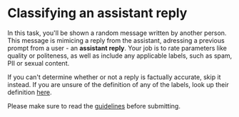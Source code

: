 # Classifying an assistant reply

In this task, you'll be shown a random message written by another person. This
message is mimicing a reply from the assistant, adressing a previous prompt from
a user - an **assistant reply**. Your job is to rate parameters like quality or
politeness, as well as include any applicable labels, such as spam, PII or
sexual content.

If you can't determine whether or not a reply is factually accurate, skip it
instead. If you are unsure of the definition of any of the labels, look up their
definition
[here](https://projects.laion.ai/Open-Assistant/docs/guides/guidelines#label-explanation).

Please make sure to read the
[guidelines](https://projects.laion.ai/Open-Assistant/docs/guides/guidelines#classifying-assistant)
before submitting.
